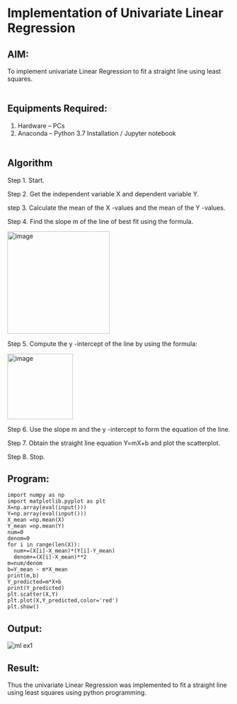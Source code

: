 # Implementation of Univariate Linear Regression
## AIM:
To implement univariate Linear Regression to fit a straight line using least squares.
<br><br>
## Equipments Required:
1. Hardware – PCs
2. Anaconda – Python 3.7 Installation / Jupyter notebook
<br><br>
## Algorithm
Step 1. Start. 

Step 2. Get the independent variable X and dependent variable Y.

step 3. Calculate the mean of the X -values and the mean of the Y -values.

Step 4. Find the slope m of the line of best fit using the formula. 

<img width="231" alt="image" src="https://user-images.githubusercontent.com/93026020/192078527-b3b5ee3e-992f-46c4-865b-3b7ce4ac54ad.png">

Step 5. Compute the y -intercept of the line by using the formula:

<img width="148" alt="image" src="https://user-images.githubusercontent.com/93026020/192078545-79d70b90-7e9d-4b85-9f8b-9d7548a4c5a4.png">

Step 6. Use the slope m and the y -intercept to form the equation of the line.

Step 7. Obtain the straight line equation Y=mX+b and plot the scatterplot.

Step 8. Stop.
   <br>
## Program:
```
import numpy as np
import matplotlib.pyplot as plt
X=np.array(eval(input()))
Y=np.array(eval(input()))
X_mean =np.mean(X)
Y_mean =np.mean(Y)
num=0
denom=0
for i in range(len(X)):
  num+=(X[i]-X_mean)*(Y[i]-Y_mean)
  denom+=(X[i]-X_mean)**2
m=num/denom
b=Y_mean - m*X_mean
print(m,b)
Y_predicted=m*X+b
print(Y_predicted)
plt.scatter(X,Y)
plt.plot(X,Y_predicted,color='red') 
plt.show()
```

## Output:
![ml ex1](https://github.com/user-attachments/assets/c4405cfa-603b-49be-b913-2cff7e907718)

## Result:
Thus the univariate Linear Regression was implemented to fit a straight line using least squares using python programming.
